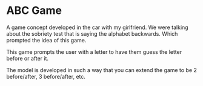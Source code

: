 # ABC Game
A game concept developed in the car with my girlfriend. We were talking about the sobriety test that is saying the alphabet backwards. Which prompted the idea of this game.

This game prompts the user with a letter to have them guess the letter before or after it.

The model is developed in such a way that you can extend the game to be 2 before/after, 3 before/after, etc. 